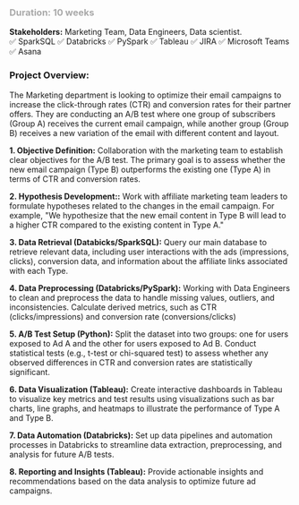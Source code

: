 ### <font style="color : darkgrey">Duration: 10 weeks</font> <br>
**Stakeholders:** Marketing Team, Data Engineers, Data scientist. <br>
✅ SparkSQL  ✅ Databricks ✅ PySpark  ✅ Tableau  ✅ JIRA  ✅ Microsoft Teams  ✅ Asana


  
### **Project Overview**:
  The Marketing department is looking to optimize their email campaigns to increase the click-through rates (CTR) and conversion rates for their partner offers. 
  They are conducting an A/B test where one group of subscribers (Group A) receives the current email campaign, while another group (Group B) receives a new variation 
  of the email with different content and layout.

**1. Objective Definition:** 
Collaboration with the marketing team to establish clear objectives for the A/B test. The primary goal is to assess whether the new email campaign (Type B) outperforms the existing one (Type A) 
in terms of CTR and conversion rates.

**2. Hypothesis Development::** Work with affiliate marketing team leaders to formulate hypotheses related to the changes in the email campaign. For example, "We hypothesize that the new email 
content in Type B will lead to a higher CTR compared to the existing content in Type A."

**3. Data Retrieval (Databicks/SparkSQL):** Query our main database to retrieve relevant data, including user interactions with the ads (impressions, clicks), conversion data, and information 
about the affiliate links associated with each Type.

**4. Data Preprocessing (Databricks/PySpark):** Working with Data Engineers to clean and preprocess the data to handle missing values, outliers, and inconsistencies.
Calculate derived metrics, such as CTR (clicks/impressions) and conversion rate (conversions/clicks)

**5. A/B Test Setup (Python):** Split the dataset into two groups: one for users exposed to Ad A and the other for users exposed to Ad B. Conduct statistical tests (e.g., t-test or chi-squared test) 
to assess whether any observed differences in CTR and conversion rates are statistically significant.

**6. Data Visualization (Tableau):** Create interactive dashboards in Tableau to visualize key metrics and test results using visualizations such as bar charts, line graphs, and heatmaps to illustrate 
the performance of Type A and Type B.

**7. Data Automation (Databricks):** Set up data pipelines and automation processes in Databricks to streamline data extraction, preprocessing, and analysis for future A/B tests.

**8. Reporting and Insights (Tableau):** Provide actionable insights and recommendations based on the data analysis to optimize future ad campaigns.












    
